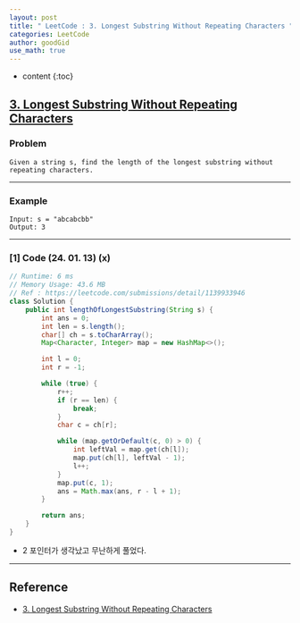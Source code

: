 ```yaml
---
layout: post
title: " LeetCode : 3. Longest Substring Without Repeating Characters "
categories: LeetCode
author: goodGid
use_math: true
---
```

* content
{:toc}

## [3. Longest Substring Without Repeating Characters](https://leetcode.com/problems/longest-substring-without-repeating-characters)

### Problem

```
Given a string s, find the length of the longest substring without repeating characters.
```


---

### Example

```
Input: s = "abcabcbb"
Output: 3
```

---

### [1] Code (24. 01. 13) (x)

``` java
// Runtime: 6 ms
// Memory Usage: 43.6 MB
// Ref : https://leetcode.com/submissions/detail/1139933946
class Solution {
    public int lengthOfLongestSubstring(String s) {
        int ans = 0;
        int len = s.length();
        char[] ch = s.toCharArray();
        Map<Character, Integer> map = new HashMap<>();

        int l = 0;
        int r = -1;

        while (true) {
            r++;
            if (r == len) {
                break;
            }
            char c = ch[r];

            while (map.getOrDefault(c, 0) > 0) {
                int leftVal = map.get(ch[l]);
                map.put(ch[l], leftVal - 1);
                l++;
            }
            map.put(c, 1);
            ans = Math.max(ans, r - l + 1);
        }

        return ans;
    }
}
```

* 2 포인터가 생각났고 무난하게 풀었다.

---

## Reference

* [3. Longest Substring Without Repeating Characters](https://leetcode.com/problems/longest-substring-without-repeating-characters)